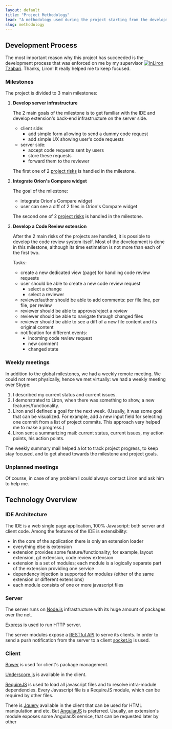```yaml
---
layout: default
title: "Project Methodology"
lead: "A methodology used during the project starting from the development process to the technologies"
slug: methodology
---
```


## Development Process

The most important reason why this project has succeeded is the development process that was enforced on me by my supervisor
[![in](https://raw.github.com/korya/hp-ide-code-review-extension/gh-pages/images/linkedin-logo-icon.png)Liron Tzabari](http://www.linkedin.com/pub/liron-tzabari/60/114/a59).
Thanks, Liron! It really helped me to keep focused.

### Milestones

The project is divided to 3 main milestones:

1. **Develop server infrastructure**

   The 2 main goals of the milestone is to get familiar with the IDE
   and develop extension's back-end infrastructure on the server side.
   
    * client side:
       - add simple form allowing to send a dummy code request
       - add simple UX showing user's code requests
    * server side:
       - accept code requests sent by users
       - store these requests
       - forward them to the reviewer

   The first one of 2 [project risks](./objectives.html#risks) is handled in the milestone.

2. **Integrate Orion's Compare widget**

   The goal of the milestone:
   - integrate Orion's Compare widget
   - user can see a diff of 2 files in Orion's Compare widget

   The second one of 2  [project risks](./objectives.html#risks) is handled in the milestone.

3. **Develop a Code Review extension**

   After the 2 main risks of the projects are handled, it is possible
   to develop the code review system itself. Most of the development
   is done in this milestone, although its time estimation is not more
   than each of the first two.
   
   Tasks:
    - create a new dedicated view (page) for handling code review requests 
    - user should be able to create a new code review request
       - select a change
       - select a reviewer
    - reviewer/author should be able to add comments: per file:line, per file, per review
    - reviewer should be able to approve/reject a review
    - reviewer should be able to navigate through changed files
    - reviewer should be able to see a diff of a new file content and its original content
    - notification for different events:
       - incoming code review request
       - new comment
       - changed state

### Weekly meetings

In addition to the global milestones, we had a weekly remote meeting.
We could not meet physically, hence we met virtually: we had a weekly meeting over Skype:

 1. I described my current status and current issues.
 2. I demonstrated to Liron, when there was something to show, a new features/functionality.
 3. Liron and I defined a goal for the next week.
   (Usually, it was some goal that can be visualized. For example, add a new input field for selecting one commit from a list of project commits. This approach very helped me to make a progress.)
 4. Liron sent a summarizing mail: current status, current issues, my action points, his action points.

The weekly summary mail helped a lot to track project progress, to keep stay focused, and to get ahead towards the milestone and project goals.

### Unplanned meetings

Of course, in case of any problem I could always contact Liron and ask him to help me.


## Technology Overview

### IDE Architecture

The IDE is a web single page application, 100% Javascript: both server and client code. Among the features of the IDE is extensibility:
 - in the core of the application there is only an extension loader
 - everything else is extension
 - extension provides some feature/functionality; for example, layout extension, git extension, code review extension
 - extension is a set of modules; each module is a logically separate part of the extension providing one service
 - dependency injection is supported for modules (either of the same extension or different extensions)
 - each module consists of one or more javascript files

### Server

The server runs on [Node.js](http://nodejs.org) infrastructure with its huge amount of packages over the net.

[Express](http://expressjs.com) is used to run HTTP server.

The server modules expose a [RESTful API](http://www.looah.com/source/view/2284) to serve its clients. In order to send a push notification from the server to a client [socket.io](http://socket.io) is used.

### Client

[Bower](https://github.com/bower/bower) is used for client's package management.

[Underscore.js](http://underscorejs.org) is available in the client.

[RequireJS](http://requirejs.org) is used to load all javascript files and to resolve intra-module dependencies. Every Javascript file is a RequireJS module, which can be required by other files.

There is [Jquery](http://jquery.com) available in the client that can be used for HTML manipulation and etc. But [AngularJS](http://angularjs.org) is preferred. Usually, an extension's module exposes some AngularJS service, that can be requested later by other 
